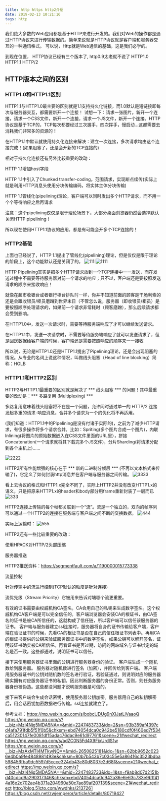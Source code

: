 ```yaml
---
title: http https http2介绍
date: 2019-02-13 10:21:16
tags: http
---
```


我们绝大多数的Web应用都是基于HTTP来进行开发的。我们对Web的操作都是通过HTTP协议来进行传输数据的。简单来说就是HTTP协议就是客户端和服务器交互的一种通讯格式。
可以说，Http就是Web通信的基础，这是我们必学的。

到现在位置， HTTP协议已经有三个版本了, http0.9太老就不说了
HTTP1.0
HTTP1.1
HTTP/2

## HTTP版本之间的区别
### HTTP1.0和HTTP1.1区别

HTTP1.1与HTTP1.0最主要的区别就是1.1支持持久化链接，而1.0默认是短链接即每次与服务器交互，都需要新开一个连接！
试想一下：请求一张图片，新开一个连接，请求一个CSS文件，新开一个连接，请求一个JS文件，新开一个连接。HTTP协议是基于TCP的，TCP每次都要经过三次握手，四次挥手，慢启动…这都需要去消耗我们非常多的资源的！

在HTTP1.1中默认就使用持久化连接来解决：建立一次连接，多次请求均由这个连接完成！(如果阻塞了，还是会开新的TCP连接的)

相对于持久化连接还有另外比较重要的改动：

HTTP 1.1增加host字段

HTTP 1.1中引入了Chunked transfer-coding，范围请求，实现断点续传(实际上就是利用HTTP消息头使用分块传输编码，将实体主体分块传输)

HTTP 1.1管线化(pipelining)理论，客户端可以同时发出多个HTTP请求，而不用一个个等待响应之后再请求

注意：这个pipelining仅仅是限于理论场景下，大部分桌面浏览器仍然会选择默认关闭HTTP pipelining！

所以现在使用HTTP1.1协议的应用，都是有可能会开多个TCP连接的！

### HTTP2基础
上面也已经说了，HTTP 1.1提出了管线化(pipelining)理论，但是仅仅是限于理论的阶段上，这个功能默认还是关闭了的。
![111](https://mmbiz.qpic.cn/mmbiz_jpg/2BGWl1qPxib2fuoQwW0ugqdD8wxEWXeemhVrib5l2daeFVQAEIVWK2yGn1UzvEfYYXXWCGxXib6pHHVaGCD2AFmMw/640?wx_fmt=jpeg&tp=webp&wxfrom=5&wx_lazy=1&wx_co=1)
![1111](https://mmbiz.qpic.cn/mmbiz_png/2BGWl1qPxib2fuoQwW0ugqdD8wxEWXeemrmZuVZMTAl5zicJukuywvFYZMiavyw0LBkziaq5FbbbicWLeLRPOXUvu4g/640?wx_fmt=png&tp=webp&wxfrom=5&wx_lazy=1&wx_co=1)

HTTP Pipelining其实是把多个HTTP请求放到一个TCP连接中一一发送，而在发送过程中不需要等待服务器对前一个请求的响应；只不过，客户端还是要按照发送请求的顺序来接收响应！

就像在超市收银台或者银行柜台排队时一样，你并不知道前面的顾客是干脆利索的还是会跟收银员/柜员磨蹭到世界末日（不管怎么说，服务器（即收银员/柜员）是要按照顺序处理请求的，如果前一个请求非常耗时（顾客磨蹭），那么后续请求都会受到影响。

在HTTP1.0中，发送一次请求时，需要等待服务端响应了才可以继续发送请求。

在HTTP1.1中，发送一次请求时，不需要等待服务端响应了就可以发送请求了，但是回送数据给客户端的时候，客户端还是需要按照响应的顺序来一一接收

所以说，无论是HTTP1.0还是HTTP1.1提出了Pipelining理论，还是会出现阻塞的情况。从专业的名词上说这种情况，叫做线头阻塞（Head of line blocking）简称：HOLB

### HTTP1.1和HTTP2区别
HTTP2与HTTP1.1最重要的区别就是解决了 *** 线头阻塞 *** 的问题！其中最重要的改动是：*** 多路复用 (Multiplexing) ***

多路复用意味着线头阻塞将不在是一个问题，允许同时通过单一的 HTTP/2 连接发起多重的请求-响应消息，合并多个请求为一个的优化将不再适用。

(我们知道：HTTP1.1中的Pipelining是没有付诸于实际的)，之前为了减少HTTP请求，有很多操作将多个请求合并，比如：Spriting(多个图片合成一个图片)，内联Inlining(将图片的原始数据嵌入在CSS文件里面的URL里），拼接Concatenation(一个请求就将其下载完多个JS文件)，分片Sharding(将请求分配到各个主机上)……

![2222](https://mmbiz.qpic.cn/mmbiz_png/2BGWl1qPxib2fuoQwW0ugqdD8wxEWXeemqUVhTDUO0shiasqkkwib4eIAia6U6VX4EVFp4ZzbL1JPCcekQlNHwoKicQ/640?wx_fmt=png&tp=webp&wxfrom=5&wx_lazy=1&wx_co=1)


HTTP2所有性能增强的核心在于 *** 新的二进制分帧层 *** (不再以文本格式来传输了)，它定义了如何封装http消息并在客户端与服务器之间传输。
![3333](https://mmbiz.qpic.cn/mmbiz_png/2BGWl1qPxib2fuoQwW0ugqdD8wxEWXeemBz50EHfzfXHje06D4ialibWpK3bY8NOjYu0Wib9jFrqjMegtpGzufUK6Q/640?wx_fmt=png&tp=webp&wxfrom=5&wx_lazy=1&wx_co=1)

看上去协议的格式和HTTP1.x完全不同了，实际上HTTP2并没有改变HTTP1.x的语义，只是把原来HTTP1.x的header和body部分用frame重新封装了一层而已
![333](https://mmbiz.qpic.cn/mmbiz_png/2BGWl1qPxib2fuoQwW0ugqdD8wxEWXeemgYXqL5rTvMicTxd8wUSiaTAoH6Soj6Za0cXZoQXcuZvvibgdLTCRHVv6w/640?wx_fmt=png&tp=webp&wxfrom=5&wx_lazy=1&wx_co=1)

HTTP2连接上传输的每个帧都关联到一个“流”。流是一个独立的，双向的帧序列可以通过一个HTTP2的连接在服务端与客户端之间不断的交换数据。
![444](https://mmbiz.qpic.cn/mmbiz_png/2BGWl1qPxib2fuoQwW0ugqdD8wxEWXeembxke1sr7QjDiaaAl836pEscScKrReJ5KaTJoQISeqHdlh31lmcUBdEg/640?wx_fmt=png&tp=webp&wxfrom=5&wx_lazy=1&wx_co=1)

实际上运输时：
![555](https://mmbiz.qpic.cn/mmbiz_png/2BGWl1qPxib2fuoQwW0ugqdD8wxEWXeemdeqGb0YSr9qcdibzDJPPshSYJMl92kAGc6UGibDNGYmYHkXRKOibmE1Tw/640?wx_fmt=png&tp=webp&wxfrom=5&wx_lazy=1&wx_co=1)

HTTP2还有一些比较重要的改动：

使用HPACK对HTTP/2头部压缩

服务器推送

  HTTP2推送资料：https://segmentfault.com/a/1190000015773338

流量控制

  针对传输中的流进行控制(TCP默认的粒度是针对连接)

流优先级（Stream Priority）它被用来告诉对端哪个流更重要。


有效的证书需要由权威机构CA签名，CA会用自己的私钥来生成数字签名。这个权威机构CA客户端是可以完全信任的，客户端浏览器会安装CA的根证书，由CA签名的证书是被CA所信任的，这就构成了信任链，所以客户端可以信任该服务器的证书。 
客户端与服务器建立ssl连接时，服务器将自身的证书传输给客户端，客户端在验证证书的时候，先看CA的根证书是否在自己的信任根证书列表中。再用CA的根证书提供的公钥来验证服务器证书中的数字签名，如果公钥可以解开签名，证明该证书确实被CA所信任。再看证书是否过期，访问的网站域名与证书绑定的域名是否一致。这些都通过，说明证书可以信任。

接下来使用服务器证书里面的公钥进行服务器身份的验证。 客户端生成一个随机数给到服务器。 服务器对随机数进行签名（加密），并回传给到客户端。 客户端用服务器证书的公钥对随机数的签名进行验证，若验证通过，则说明对应的服务器确实拥有对应服务器证书的私钥，因此判断服务器的身份正常。否则，则任务服务器身份被伪造。这些都没问题才说明服务器是可信的。

接下来客户端会生成会话密钥，使用服务器公钥加密。服务器用自己的私钥解密后，用会话密钥加密数据进行传输。ssl连接就建立了。

参考文档：https://mp.weixin.qq.com/s/bobcUDUg9nXlJatLiVaaoQ
        https://mp.weixin.qq.com/s?__biz=MzI4Njg5MDA5NA==&mid=2247483733&idx=2&sn=93b359af4397cd4afa791fdb5f51f0b5&chksm=ebd74054dca0c942be5180cdf0f460ed7f534ca51230147fe0081df15adac76dac9e61d97761&scene=21#wechat_redirect
        https://mp.weixin.qq.com/s/adZC0N5Fd4X9FjxUrdlS1w
        https://mp.weixin.qq.com/s?__biz=MzAxMTI4MTkwNQ==&mid=2650825181&idx=1&sn=62bb9652c0236e4b0a9fe4848981493e&chksm=80b7b543b7c03c55e5a86416c3523bdba598456fba9dc5597d5ccce324db43c80d8037e2d68f&scene=21#wechat_redirect
        https://mp.weixin.qq.com/s?__biz=MzI4Njg5MDA5NA==&mid=2247483733&idx=1&sn=f9ab8d07d2151bd40cdcd9a290317346&chksm=ebd74054dca0c942a36e6e63c783e9b1f414a16e2c702ae4b371a204960a50c7ae89af207139&scene=21#wechat_redirect
        http://blog.51cto.com/wwdhks/2137261
        https://blog.csdn.net/zwjemperor/article/details/80719427